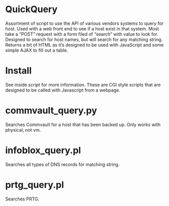 # QuickQuery
Assortment of script to use the API of various vendors systems to query for host. Used with a web front end to see if a host exist in that system.  Most take a “POST” request with a form filed of “search” with value to look for.  Designed to search for host names, but will search for any matching string. Returns a bit of HTML as it’s designed to be used with JavaScript and some simple AJAX to fill out a table. 

# Install
See inside script for more information. These are CGI style scripts that are designed to be called with Javascript from a webpage. 


# commvault_query.py
Searches Commvault for a host that has been backed up. Only works with physical, not vm. 

# infoblox_query.pl 
Searches all types of DNS records for matching string. 

# prtg_query.pl
Searches PRTG. 

